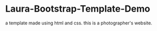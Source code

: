 # Laura-Bootstrap-Template-Demo
a template made using html and css.
this is a photographer's website.
